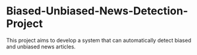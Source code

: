 # Biased-Unbiased-News-Detection-Project
This project aims to develop a system that can automatically detect biased and unbiased news articles.
